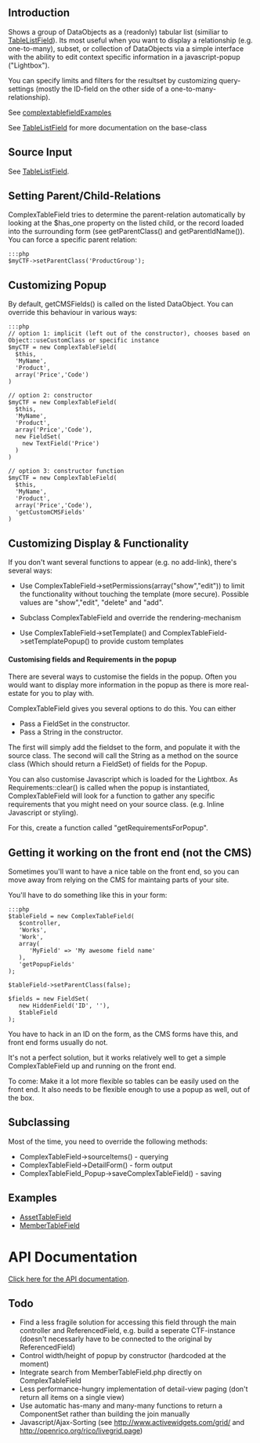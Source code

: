 ##  Introduction

Shows a group of DataObjects as a (readonly) tabular list (similiar to [TableListField](http://api.silverstripe.org/trunk/forms/fields-relational/TableListField.html)). Its most useful when you want to display a relationship (e.g. one-to-many), subset, or collection of DataObjects via a simple interface with the ability to edit context specific information in a javascript-popup ("Lightbox").  

You can specify limits and filters for the resultset by customizing query-settings (mostly the ID-field on the other side of a one-to-many-relationship).

See [complextablefieldExamples](complextablefieldExamples)

See [TableListField](http://api.silverstripe.org/trunk/forms/fields-relational/TableListField.html) for more documentation on the base-class

## Source Input

See [TableListField](http://api.silverstripe.org/trunk/forms/fields-relational/TableListField.html).

## Setting Parent/Child-Relations

ComplexTableField tries to determine the parent-relation automatically by looking at the $has_one property on the listed child, or the record loaded into the surrounding form (see getParentClass() and getParentIdName()). You can force a specific parent relation:

	:::php
	$myCTF->setParentClass('ProductGroup');


## Customizing Popup

By default, getCMSFields() is called on the listed DataObject.
You can override this behaviour in various ways:

	:::php
	// option 1: implicit (left out of the constructor), chooses based on Object::useCustomClass or specific instance
	$myCTF = new ComplexTableField(
	  $this,
	  'MyName',
	  'Product',
	  array('Price','Code')
	)
	
	// option 2: constructor
	$myCTF = new ComplexTableField(
	  $this,
	  'MyName',
	  'Product',
	  array('Price','Code'),
	  new FieldSet(
	    new TextField('Price')
	  )
	)
	
	// option 3: constructor function
	$myCTF = new ComplexTableField(
	  $this,
	  'MyName',
	  'Product',
	  array('Price','Code'),
	  'getCustomCMSFields'
	)


## Customizing Display & Functionality

If you don't want several functions to appear (e.g. no add-link), there's several ways:

*  Use ComplexTableField->setPermissions(array("show","edit")) to limit the functionality without touching the template (more secure). Possible values are "show","edit", "delete" and "add".  

*  Subclass ComplexTableField and override the rendering-mechanism
*  Use ComplexTableField->setTemplate() and ComplexTableField->setTemplatePopup() to provide custom templates

#### Customising fields and Requirements in the popup

There are several ways to customise the fields in the popup. Often you would want to display more information in the popup as there is more real-estate for you to play with. 

ComplexTableField gives you several options to do this. You can either

*  Pass a FieldSet in the constructor.
*  Pass a String in the constructor. 

The first will simply add the fieldset to the form, and populate it with the source class. 
The second will call the String as a method on the source class (Which should return a FieldSet) of fields for the Popup. 

You can also customise Javascript which is loaded for the Lightbox. As Requirements::clear() is called when the popup is instantiated, ComplexTableField will look for a function to gather any specific requirements that you might need on your source class. (e.g. Inline Javascript or styling).

For this, create a function called "getRequirementsForPopup". 

## Getting it working on the front end (not the CMS)

Sometimes you'll want to have a nice table on the front end, so you can move away from relying on the CMS for maintaing parts of your site.

You'll have to do something like this in your form:

	:::php
	$tableField = new ComplexTableField(
	   $controller,
	   'Works',
	   'Work',
	   array(
	      'MyField' => 'My awesome field name'
	   ),
	   'getPopupFields'
	);
	
	$tableField->setParentClass(false);
			
	$fields = new FieldSet(
	   new HiddenField('ID', ''),
	   $tableField
	);


You have to hack in an ID on the form, as the CMS forms have this, and front end forms usually do not.

It's not a perfect solution, but it works relatively well to get a simple ComplexTableField up and running on the front end.

To come: Make it a lot more flexible so tables can be easily used on the front end. It also needs to be flexible enough to use a popup as well, out of the box.

## Subclassing

Most of the time, you need to override the following methods:

*  ComplexTableField->sourceItems() - querying
*  ComplexTableField->DetailForm() - form output
*  ComplexTableField_Popup->saveComplexTableField() - saving

## Examples

*  [AssetTableField](AssetTableField)
*  [MemberTableField](MemberTableField)

# API Documentation

[Click here for the API documentation](http://api.silverstripe.org/trunk/forms/fields-relational/ComplexTableField.html).

## Todo

*  Find a less fragile solution for accessing this field through the main controller and ReferencedField, e.g. build a seperate CTF-instance (doesn't necessarly have to be connected to the original by ReferencedField)
*  Control width/height of popup by constructor (hardcoded at the moment)
*  Integrate search from MemberTableField.php directly on ComplexTableField
*  Less performance-hungry implementation of detail-view paging (don't return all items on a single view)
*  Use automatic has-many and many-many functions to return a ComponentSet rather than building the join manually
*  Javascript/Ajax-Sorting (see http://www.activewidgets.com/grid/ and http://openrico.org/rico/livegrid.page)
